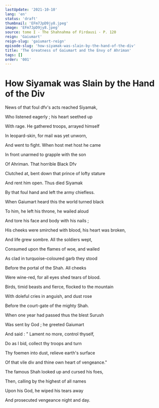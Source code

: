 ```yaml
---
lastUpdate: '2021-10-10'
lang: 'en'
status: 'draft'
thumbnail: 'EFm7JpD9jy8.jpeg'
image: 'EFm7JpD9jy8.jpeg'
source: tome I - The Shahnahma of Firdausi - P. 120
reign: 'Gaiumart'
reign-slug: 'gaiumart-reign'
episode-slug: 'how-siyamak-was-slain-by-the-hand-of-the-div'
title: 'The Greatness of Gaiumart and the Envy of Ahriman'
tags: []
order: '001'
---
```


<!-- LTeX: language=en -->

# How Siyamak was Slain by the Hand of the Div

News of that foul dfv's acts reached Siyamak,

Who listened eagerly ; his heart seethed up

With rage. He gathered troops, arrayed himself

In leopard-skin, for mail was yet unworn,

And went to fight. When host met host he came

In front unarmed to grapple with the son

Of Ahriman. That horrible Black Dfv

Clutched at, bent down that prince of lofty stature

And rent him open. Thus died Siyamak

By that foul hand and left the army chiefless.

When Gaiumart heard this the world turned black

To him, he left his throne, he wailed aloud

And tore his face and body with his nails ;

His cheeks were smirched with blood, his heart was broken,

And life grew sombre. All the soldiers wept,

Consumed upon the flames of woe, and wailed

As clad in turquoise-coloured garb they stood

Before the portal of the Shah. All cheeks

Were wine-red, for all eyes shed tears of blood.

Birds, timid beasts and fierce, flocked to the mountain

With doleful cries in anguish, and dust rose

Before the court-gate of the mighty Shah.

When one year had passed thus the blest Surush

Was sent by God ; he greeted Gaiumart

And said : " Lament no more, control thyself,

Do as I bid, collect thy troops and turn

Thy foemen into dust, relieve earth's surface

Of that vile div and thine own heart of vengeance."

The famous Shah looked up and cursed his foes,

Then, calling by the highest of all names

Upon his God, he wiped his tears away

And prosecuted vengeance night and day.
